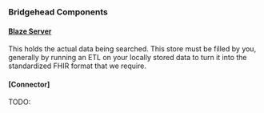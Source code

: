 ### Bridgehead Components

#### [Blaze Server](https://github.com/samply/blaze)

This holds the actual data being searched. This store must be filled by you, generally by running an ETL on your locally stored data to turn it into the standardized FHIR format that we require.

#### [Connector]

TODO:

